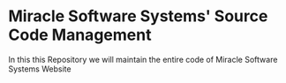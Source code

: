 # Miracle Software Systems' Source Code Management
In this this Repository we will maintain the entire code of Miracle Software Systems Website 

